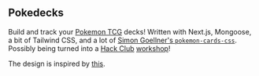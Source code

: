 ## Pokedecks

Build and track your [Pokemon TCG](https://en.wikipedia.org/wiki/Pok%C3%A9mon_Trading_Card_Game) decks! Written with Next.js, Mongoose, a bit of Tailwind CSS, and a lot of [Simon Goellner's `pokemon-cards-css`](https://github.com/simeydotme/pokemon-cards-css). Possibly being turned into a [Hack Club](https://hackclub.com) [workshop](https://workshops.hackclub.com)!

The design is inspired by [this](https://dribbble.com/shots/21613293-Articles-Deck-List-Widget).